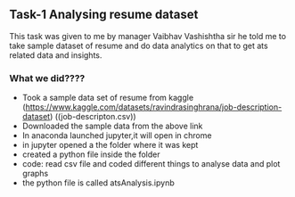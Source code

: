 ## Task-1 Analysing resume dataset 
This task was given to me by manager Vaibhav Vashishtha sir he told me to take sample dataset of resume and do data analytics on that to get ats related data and insights.

### What we did????
- Took a sample data set of resume from kaggle (https://www.kaggle.com/datasets/ravindrasinghrana/job-description-dataset)  ((job-descripton.csv))
- Downloaded the sample data from the above link
- In anaconda launched jupyter,it will open in chrome
- in jupyter opened a the folder where it was kept
- created a python file inside the folder
- code: read csv file and coded different things to analyse data and plot graphs
- the python file is called atsAnalysis.ipynb
  



